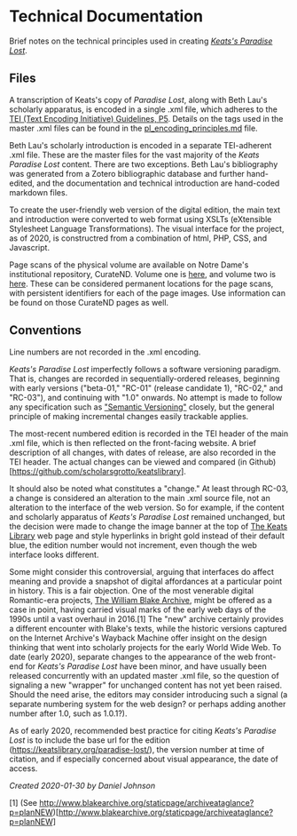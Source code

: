 # Technical Documentation

Brief notes on the technical principles used in creating *[Keats's Paradise Lost](https://keatslibrary.org/paradise-lost/)*.

## Files

A transcription of Keats's copy of *Paradise Lost*, along with Beth Lau's scholarly apparatus, is encoded in a single .xml file, which adheres to the [TEI (Text Encoding Initiative) Guidelines, P5](https://tei-c.org/guidelines/P5/). Details on the tags used in the master .xml files can be found in the [pl_encoding_principles.md](pl_encoding_principles.md) file.

Beth Lau's scholarly introduction is encoded in a separate TEI-adherent .xml file. These are the master files for the vast majority of the *Keats Paradise Lost* content. There are two exceptions. Beth Lau's bibliography was generated from a Zotero bibliographic database and further hand-edited, and the documentation and technical introduction are hand-coded markdown files. 

To create the user-friendly web version of the digital edition, the main text and introduction were converted to web format using XSLTs (eXtensible Stylesheet Language Transformations). The visual interface for the project, as of 2020, is constructred from a combination of html, PHP, CSS, and Javascript. 

Page scans of the physical volume are available on Notre Dame's institutional repository, CurateND. Volume one is [here](https://curate.nd.edu/show/7w62f764t1z), and volume two is [here](https://curate.nd.edu/show/x633dz0486k). These can be considered permanent locations for the page scans, with persistent identifiers for each of the page images. Use information can be found on those CurateND pages as well. 


## Conventions

Line numbers are not recorded in the .xml encoding.

*Keats's Paradise Lost* imperfectly follows a software versioning paradigm. That is, changes are recorded in sequentially-ordered releases, beginning with early versions ("beta-01," "RC-01" (release candidate 1), "RC-02," and "RC-03"), and continuing with "1.0" onwards. No attempt is made to follow any specification such as ["Semantic Versioning"](https://semver.org/) closely, but the general principle of making incremental changes easily trackable applies.

The most-recent numbered edition is recorded in the TEI header of the main .xml file, which is then reflected on the front-facing website. A brief description of all changes, with dates of release, are also recorded in the TEI header. The actual changes can be viewed and compared (in Github)[https://github.com/scholarsgrotto/keatslibrary].

It should also be noted what constitutes a "change." At least through RC-03, a change is considered an alteration to the main .xml source file, not an alteration to the interface of the web version. So for example, if the content and scholarly apparatus of *Keats's Paradise Lost* remained unchanged, but the decision were made to change the image banner at the top of [The Keats Library](https://keatslibrary.org) web page and style hyperlinks in bright gold instead of their default blue, the edition number would not increment, even though the web interface looks different.

Some might consider this controversial, arguing that interfaces do affect meaning and provide a snapshot of digital affordances at a particular point in history. This is a fair objection. One of the most venerable digital Romantic-era projects, [The William Blake Archive](http://www.blakearchive.org/), might be offered as a case in point, having carried visual marks of the early web days of the 1990s until a vast overhaul in 2016.[1] The "new" archive certainly provides a different encounter with Blake's texts, while the historic versions captured on the Internet Archive's Wayback Machine offer insight on the design thinking that went into scholarly projects for the early World Wide Web. To date (early 2020), separate changes to the appearance of the web front-end for *Keats's Paradise Lost* have been minor, and have usually been released concurrently with an updated master .xml file, so the question of signaling a new "wrapper" for unchanged content has not yet been raised. Should the need arise, the editors may consider introducing such a signal (a separate numbering system for the web design? or perhaps adding another number after 1.0, such as 1.0.1?).

As of early 2020, recommended best practice for citing *Keats's Paradise Lost* is to include the base url for the edition (https://keatslibrary.org/paradise-lost/), the version number at time of citation, and if especially concerned about visual appearance, the date of access. 

*Created 2020-01-30 by Daniel Johnson*

[1] (See http://www.blakearchive.org/staticpage/archiveataglance?p=planNEW)[http://www.blakearchive.org/staticpage/archiveataglance?p=planNEW]